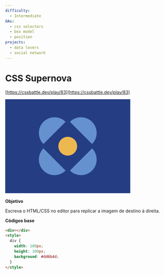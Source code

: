 ```yaml
---
difficulty:
  - Intermediate
OAs:
  - css selectors
  - box model
  - position
projects:
  - data lovers
  - social network
---
```


# CSS Supernova

[https://cssbattle.dev/play/83](https://cssbattle.dev/play/83)

![CSS Boxception](css_supernova.png)

**Objetivo**

Escreva o HTML/CSS no editor para replicar a imagem de destino à direita.

**Códigos base**

```html
<div></div>
<style>
  div {
    width: 100px;
    height: 100px;
    background: #dd6b4d;
  }
</style>
```
